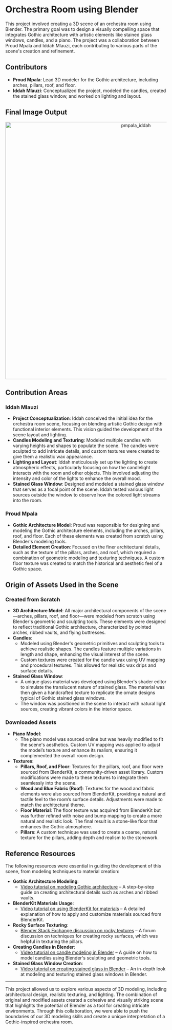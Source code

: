 # Orchestra Room using Blender

This project involved creating a 3D scene of an orchestra room using Blender. The primary goal was to design a visually compelling space that integrates Gothic architecture with artistic elements like stained glass windows, candles, and a piano. The project was a collaboration between Proud Mpala and Iddah Mlauzi, each contributing to various parts of the scene's creation and refinement.

## Contributors
- **Proud Mpala**: Lead 3D modeler for the Gothic architecture, including arches, pillars, roof, and floor.
- **Iddah Mlauzi**: Conceptualized the project, modeled the candles, created the stained glass window, and worked on lighting and layout.

## Final Image Output
<p align="center">
  <img src="https://github.com/user-attachments/assets/82569d2e-0d29-402f-8102-302a7af39c52" alt="pmpala_iddah" width="800">
</p>

## Contribution Areas

### Iddah Mlauzi
- **Project Conceptualization**: Iddah conceived the initial idea for the orchestra room scene, focusing on blending artistic Gothic design with functional interior elements. This vision guided the development of the scene layout and lighting.
- **Candles Modeling and Texturing**: Modeled multiple candles with varying heights and shapes to populate the scene. The candles were sculpted to add intricate details, and custom textures were created to give them a realistic wax appearance.
- **Lighting and Layout**: Iddah meticulously set up the lighting to create atmospheric effects, particularly focusing on how the candlelight interacts with the room and other objects. This involved adjusting the intensity and color of the lights to enhance the overall mood.
- **Stained Glass Window**: Designed and modeled a stained glass window that serves as a focal point of the scene. Iddah tested various light sources outside the window to observe how the colored light streams into the room.

### Proud Mpala
- **Gothic Architecture Model**: Proud was responsible for designing and modeling the Gothic architecture elements, including the arches, pillars, roof, and floor. Each of these elements was created from scratch using Blender's modeling tools.
- **Detailed Element Creation**: Focused on the finer architectural details, such as the texture of the pillars, arches, and roof, which required a combination of geometric modeling and texturing techniques. A custom floor texture was created to match the historical and aesthetic feel of a Gothic space.

## Origin of Assets Used in the Scene

### Created from Scratch
- **3D Architecture Model**: All major architectural components of the scene—arches, pillars, roof, and floor—were modeled from scratch using Blender's geometric and sculpting tools. These elements were designed to reflect traditional Gothic architecture, characterized by pointed arches, ribbed vaults, and flying buttresses.
- **Candles**:
  - Modeled using Blender's geometric primitives and sculpting tools to achieve realistic shapes. The candles feature multiple variations in length and shape, enhancing the visual interest of the scene.
  - Custom textures were created for the candle wax using UV mapping and procedural textures. This allowed for realistic wax drips and surface details.
- **Stained Glass Window**:
  - A unique glass material was developed using Blender's shader editor to simulate the translucent nature of stained glass. The material was then given a handcrafted texture to replicate the ornate designs typical of Gothic stained glass windows.
  - The window was positioned in the scene to interact with natural light sources, creating vibrant colors in the interior space.

### Downloaded Assets
- **Piano Model**:
  - The piano model was sourced online but was heavily modified to fit the scene's aesthetics. Custom UV mapping was applied to adjust the model’s texture and enhance its realism, ensuring it complemented the overall room design.
- **Textures**:
  - **Pillars, Roof, and Floor**: Textures for the pillars, roof, and floor were sourced from BlenderKit, a community-driven asset library. Custom modifications were made to these textures to integrate them seamlessly into the scene.
  - **Wood and Blue Fabric (Roof)**: Textures for the wood and fabric elements were also sourced from BlenderKit, providing a natural and tactile feel to the room’s surface details. Adjustments were made to match the architectural theme.
  - **Floor Material**: The floor texture was acquired from BlenderKit but was further refined with noise and bump mapping to create a more natural and realistic look. The final result is a stone-like floor that enhances the Gothic atmosphere.
  - **Pillars**: A custom technique was used to create a coarse, natural texture for the pillars, adding depth and realism to the stonework.

## Reference Resources

The following resources were essential in guiding the development of this scene, from modeling techniques to material creation:

- **Gothic Architecture Modeling**: 
  - [Video tutorial on modeling Gothic architecture](https://www.youtube.com/watch?v=QVW3-tRWpUQ&t=531s&ab_channel=hbitproject) – A step-by-step guide on creating architectural details such as arches and ribbed vaults.
- **BlenderKit Materials Usage**: 
  - [Video tutorial on using BlenderKit for materials](https://www.youtube.com/watch?v=diiKY5C2tiU&t=188s&pp=ygUKYmxlbmRlcmtpdA%3D%3D) – A detailed explanation of how to apply and customize materials sourced from BlenderKit.
- **Rocky Surface Texturing**:
  - [Blender Stack Exchange discussion on rocky textures](https://blender.stackexchange.com/questions/193695/how-to-get-a-rocky-texture-throughout-the-mesh) – A forum discussion on techniques for creating rocky surfaces, which was helpful in texturing the pillars.
- **Creating Candles in Blender**: 
  - [Video tutorial on candle modeling in Blender](https://www.youtube.com/watch?v=82HFg7nt91w&t=780s) – A guide on how to model candles using Blender's sculpting and geometric tools.
- **Stained Glass Window Creation**: 
  - [Video tutorial on creating stained glass in Blender](https://www.youtube.com/watch?v=3DxLK_SvBng) – An in-depth look at modeling and texturing stained glass windows in Blender.

---

This project allowed us to explore various aspects of 3D modeling, including architectural design, realistic texturing, and lighting. The combination of original and modified assets created a cohesive and visually striking scene that highlights the potential of Blender as a tool for creating intricate environments. Through this collaboration, we were able to push the boundaries of our 3D modeling skills and create a unique interpretation of a Gothic-inspired orchestra room.
